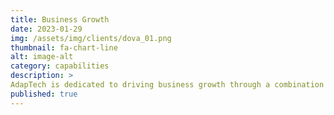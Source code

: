 ```yaml
---
title: Business Growth
date: 2023-01-29
img: /assets/img/clients/dova_01.png
thumbnail: fa-chart-line
alt: image-alt
category: capabilities
description: >
AdapTech is dedicated to driving business growth through a combination of innovative technology and expert consultation. By leveraging the power of knowledge management, marketing automation, metrics and key performance indicators, customer support, and modernization and enhancement of operations, we help our clients achieve their goals. Our team is experienced in identifying areas for improvement and implementing solutions that drive results and optimize processes.
published: true
---
```

